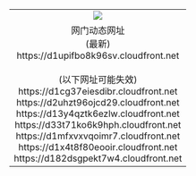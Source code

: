 ﻿<table>
  <tr></tr>
  <tr><td colspan=2 align=center><img src="https://d1upifbo8k96sv.cloudfront.net/Up/oGate.jpg" /></td></tr>
  <tr><td colspan=2 align=center>网门动态网址<br/>(最新)
<br>https://d1upifbo8k96sv.cloudfront.net
<br/><br/>(以下网址可能失效)
<br>https://d1cg37eiesdibr.cloudfront.net
<br>https://d2uhzt96ojcd29.cloudfront.net
<br>https://d13y4qztk6ezlw.cloudfront.net
<br>https://d33t71ko6k9hph.cloudfront.net
<br>https://d1mfxvxvqoimr7.cloudfront.net
<br>https://d1x4t8f80eooir.cloudfront.net
<br>https://d182dsgpekt7w4.cloudfront.net
    </td>
  </tr>
</table>
